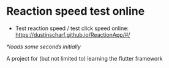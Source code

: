 # Reaction speed test online

- Test reaction speed / test click speed online: https://dustinscharf.github.io/ReactionApp/#/  

_*loads some seconds initially_  

A project for (but not limited to) learning the flutter framework
